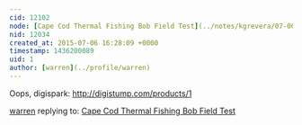 ```yaml
---
cid: 12102
node: [Cape Cod Thermal Fishing Bob Field Test](../notes/kgrevera/07-06-2015/cape-cod-thermal-fishing-bob-field-test)
nid: 12034
created_at: 2015-07-06 16:28:09 +0000
timestamp: 1436200089
uid: 1
author: [warren](../profile/warren)
---
```


Oops, digispark: http://digistump.com/products/1

[warren](../profile/warren) replying to: [Cape Cod Thermal Fishing Bob Field Test](../notes/kgrevera/07-06-2015/cape-cod-thermal-fishing-bob-field-test)

